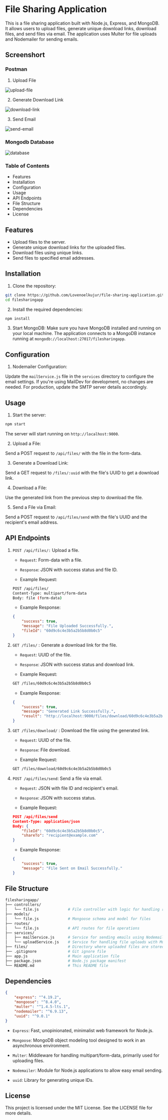 # File Sharing Application

This is a file sharing application built with Node.js, Express, and MongoDB. It allows users to upload files, generate unique download links, download files, and send files via email. The application uses Multer for file uploads and Nodemailer for sending emails.

## Screenshort

### Postman

1. Upload File

![upload-file](./images/Upload-File-api.png)

2. Generate Download Link

![download-link](./images/Generate-download-link-api.png)

3. Send Email

![send-email](./images/Send-Email-api.png)

### Mongodb Database

![database](./images/DataBase.png)

### Table of Contents

- Features
- Installation
- Configuration
- Usage
- API Endpoints
- File Structure
- Dependencies
- License

## Features

- Upload files to the server.
- Generate unique download links for the uploaded files.
- Download files using unique links.
- Send files to specified email addresses.

## Installation

1. Clone the repository:
```bash
git clone https://github.com/Lovenoelkujur/file-sharing-application.git
cd filesharingapp
```

2. Install the required dependencies:
```bash
npm install
```

3. Start MongoDB:
Make sure you have MongoDB installed and running on your local machine. The application connects to a MongoDB instance running at `mongodb://localhost:27017/filesharingapp`.

## Configuration

1. Nodemailer Configuration:

Update the `mailService.js` file in the `services` directory to configure the email settings. If you're using MailDev for development, no changes are needed. For production, update the SMTP server details accordingly.

## Usage

1. Start the server:
```bash
npm start
```
The server will start running on `http://localhost:9000`.

2. Upload a File:

Send a POST request to `/api/files/` with the file in the form-data.

3. Generate a Download Link:

Send a GET request to `/files/:uuid` with the file's UUID to get a download link.

4. Download a File:

Use the generated link from the previous step to download the file.

5. Send a File via Email:

Send a POST request to `/api/files/send` with the file's UUID and the recipient's email address.

## API Endpoints

1. `POST /api/files/:` Upload a file.

    - `Request`: Form-data with a file.
    - `Response`: JSON with success status and file ID.

    - Example Request:
    ```bash
    POST /api/files/
    Content-Type: multipart/form-data
    Body: file (form-data)
    ```
    - Example Response:
    ```json
    {
        "success": true,
        "message": "File Uploaded Successfully.",
        "fileId": "60d9c6c4e3b5a2b5b8d0b0c5"
    }
    ```

2. `GET /files/`
: Generate a download link for the file.

    - `Request`: UUID of the file.
    - `Response`: JSON with success status and download link.

    - Example Request:
    ```bash
    GET /files/60d9c6c4e3b5a2b5b8d0b0c5
    ```

    - Example Response:
    ```json
    {
        "success": true,
        "message": "Generated Link Successfully.",
        "result": "http://localhost:9000/files/download/60d9c6c4e3b5a2b5b8d0b0c5"
    }
    ```
3. `GET /files/download/`
: Download the file using the generated link.    

    - `Request`: UUID of the file.
    - `Response`: File download.

    - Example Request:
    ```bash
    GET /files/download/60d9c6c4e3b5a2b5b8d0b0c5
    ```

4. `POST /api/files/send`: Send a file via email.

    - `Request`: JSON with file ID and recipient's email.
    - `Response`: JSON with success status.

    - Example Request:
    ```json
    POST /api/files/send
    Content-Type: application/json
    Body: {
        "fileId": "60d9c6c4e3b5a2b5b8d0b0c5",
        "shareTo": "recipient@example.com"
    }
    ```
    - Example Response:
    ```json
    {
        "success": true,
        "message": "File Sent on Email Successfully."
    }
    ```

## File Structure

```bash
filesharingapp/
├── controllers/
│   └── file.js             # File controller with logic for handling requests
├── models/
│   └── file.js             # Mongoose schema and model for files
├── routes/
│   └── file.js             # API routes for file operations
├── services/
│   ├── mailService.js      # Service for sending emails using Nodemailer
│   └── uploadService.js    # Service for handling file uploads with Multer
├── files/                  # Directory where uploaded files are stored
├── .gitignore              # Git ignore file
├── app.js                  # Main application file
├── package.json            # Node.js package manifest
└── README.md               # This README file
```

## Dependencies

```json
{
    "express": "^4.19.2",
    "mongoose": "^8.4.0",
    "multer": "^1.4.5-lts.1",
    "nodemailer": "^6.9.13",
    "uuid": "^9.0.1"
}
```

- `Express`: Fast, unopinionated, minimalist web framework for Node.js.

- `Mongoose`: MongoDB object modeling tool designed to work in an asynchronous environment.

- `Multer`: Middleware for handling multipart/form-data, primarily used for uploading files.

- `Nodemailer`: Module for Node.js applications to allow easy email sending.

- `uuid`: Library for generating unique IDs.

## License

This project is licensed under the MIT License. See the LICENSE file for more details.
